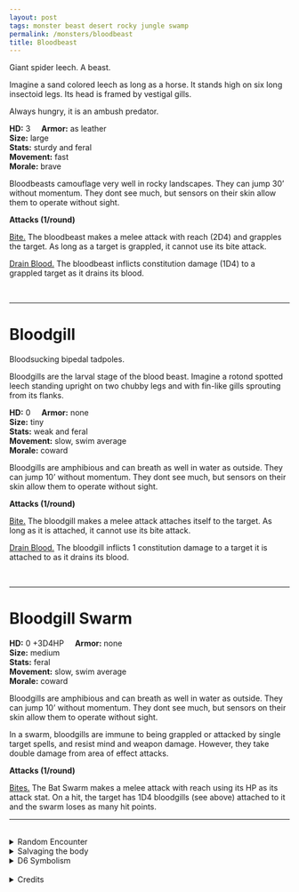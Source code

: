 ```yaml
---
layout: post
tags: monster beast desert rocky jungle swamp
permalink: /monsters/bloodbeast
title: Bloodbeast
---
```


Giant spider leech. A beast.

Imagine a sand colored leech as long as a horse. It stands high on six long insectoid legs. Its head is framed by vestigal gills.

Always hungry, it is an ambush predator.

**HD:** 3  &nbsp; &nbsp;  **Armor:** as leather <br>
**Size:** large <br>
**Stats:** sturdy and feral<br>
**Movement:** fast <br>
**Morale:** brave <br>

Bloodbeasts camouflage very well in rocky landscapes. They can jump 30’ without momentum. They dont see much, but sensors on their skin allow them to operate without sight.

**Attacks (1/round)**

<ins>Bite.</ins> The bloodbeast makes a melee attack with reach (2D4) and grapples the target. As long as a target is grappled, it cannot use its bite attack.

<ins>Drain Blood.</ins> The bloodbeast inflicts constitution damage (1D4) to a grappled target as it drains its blood.

<br>

---

# Bloodgill

Bloodsucking bipedal tadpoles. 

Bloodgills are the larval stage of the blood beast. Imagine a rotond spotted leech standing upright on two chubby legs and with fin-like gills sprouting from its flanks.

**HD:** 0  &nbsp; &nbsp;  **Armor:** none <br>
**Size:** tiny <br>
**Stats:** weak and feral <br>
**Movement:** slow, swim average <br>
**Morale:** coward <br>

Bloodgills are amphibious and can breath as well in water as outside. They can jump 10’ without momentum. They dont see much, but sensors on their skin allow them to operate without sight.

**Attacks (1/round)**

<ins>Bite.</ins> The bloodgill makes a melee attack attaches itself to the target. As long as it is attached, it cannot use its bite attack.

<ins>Drain Blood.</ins> The bloodgill inflicts 1 constitution damage to a target it is attached to as it drains its blood.

<br>

---

# Bloodgill Swarm

**HD:** 0 +3D4HP  &nbsp; &nbsp;  **Armor:** none <br>
**Size:** medium <br>
**Stats:**  feral<br>
**Movement:** slow, swim average <br>
**Morale:** coward <br>

Bloodgills are amphibious and can breath as well in water as outside. They can jump 10’ without momentum. They dont see much, but sensors on their skin allow them to operate without sight.

In a swarm, bloodgills are immune to being grappled or attacked by single target spells, and resist mind and weapon damage. However, they take double damage from area of effect attacks.

**Attacks (1/round)**

<ins>Bites.</ins> The Bat Swarm makes a melee attack with reach using its HP as its attack stat. On a hit, the target has 1D4 bloodgills (see above) attached to it and the swarm loses as many hit points.
<br>

---

<br> 

<details markdown="1">
<summary>Random Encounter</summary>

1. **Monster:** 1 bloodbeast or 1D6 bloodgills or 1 bloodgill swarm.
1. **Lair:** Deep mud pond with mummified animal corpses preserved in it. 2-6 chance there are clusters of reddish eggs. <br>	&nbsp; OR <br>	**Omen:** The smell of fresh mud.
1. **Spoor:** A carcass, sucked dry of its blood.
1. **Tracks:** Small drying mud puddles.
1. **Trace:** A lone, stranded bloodgill. 
1. **Trace:** A wounded herbivore, a large lamprey bite on its side.
</details>

<details markdown="1">
<summary>Salvaging the body</summary>

Blood beast meat is a delicacy in certain cultures, and tastes of iron. Its drool can be used to prevent scarring.

<span class="alchemy">**Leech Drool**. Prevents scarring and pain from an open wound.</span>

</details>

<details markdown="1">
<summary>D6 Symbolism</summary>

In local cultures the bat is a symbol of ...

1. Medicine
1. Eroticism
1. Filth
1. Vampires
1. Nightmares
1. Cursed 
</details>

<br>

<details markdown="1">
<summary>Credits</summary>
The bloodbeast and the bloodgill are orginal creations of [Richard J. Leblanc Jr](http://savevsdragon.blogspot.com/2012/11/new-oebx1e-monster-bloodgill_20.html) originaly for his* Starmaster* sci-fi game. It's weird and I love the idea of being sucked dry by a swarm of bipedal tadpoles. — SaltyGoo
</details>
